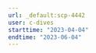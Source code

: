 ```yaml
---
url: _default:scp-4442
user: c-dives
starttime: "2023-04-04"
endtime: "2023-06-04"
---
```

<reserve />